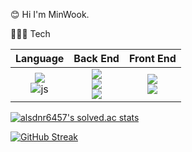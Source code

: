 😊 Hi I'm MinWook. 

🧑🏻‍💻 Tech

|Language|Back End|Front End|
|:---:|:---:|:---:|
|<img src="https://img.shields.io/badge/JAVA-007396?style=for-the-badge&logo=java&logoColor=white"><br>![js](https://img.shields.io/badge/JavaScript-F7DF1E?style=for-the-badge&logo=JavaScript&logoColor=white)|<img src="https://img.shields.io/badge/springboot-6DB33F?style=for-the-badge&logo=springboot&logoColor=white"><br><img src="https://img.shields.io/badge/nodeJS-339933?style=for-the-badge&logo=nodeJS&logoColor=white"><br><img src="https://img.shields.io/badge/express-000000?style=for-the-badge&logo=express&logoColor=white">|<img src="https://img.shields.io/badge/jquery-0769AD?style=for-the-badge&logo=jquery&logoColor=white"><br><img src="https://img.shields.io/badge/bootstrap-7952B3?style=for-the-badge&logo=bootstrap&logoColor=white">|
	 
[![alsdnr6457's solved.ac stats](https://github-readme-solvedac.hyp3rflow.vercel.app/api/?handle=alsdnr6457)](https://www.acmicpc.net/user/alsdnr6457)	

<a href="https://git.io/streak-stats"><img src="https://streak-stats.demolab.com?user=MinWook6457&theme=dracula&border_radius=4.9&locale=ko&date_format=%5BY.%5Dn.j&card_width=500" alt="GitHub Streak" /></a>



